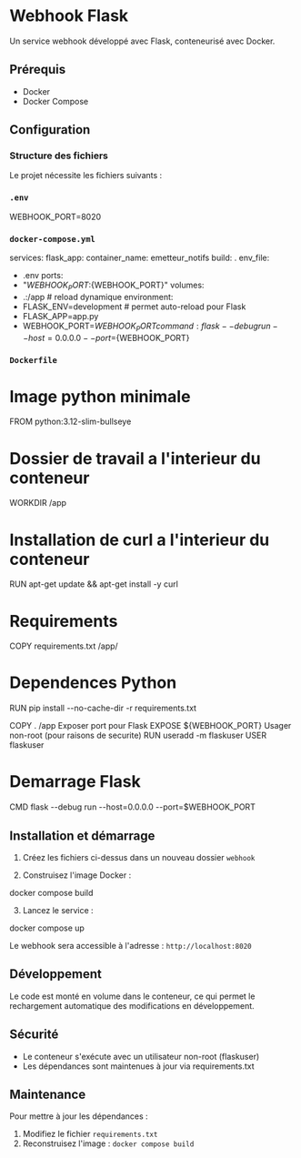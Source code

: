 # Webhook Flask

Un service webhook développé avec Flask, conteneurisé avec Docker.

## Prérequis

- Docker
- Docker Compose

## Configuration

### Structure des fichiers

Le projet nécessite les fichiers suivants :

### `.env`

WEBHOOK_PORT=8020


### `docker-compose.yml`

services:
flask_app:
container_name: emetteur_notifs
build: .
env_file:
- .env
ports:
- "${WEBHOOK_PORT}:${WEBHOOK_PORT}"
volumes:
- .:/app  # reload dynamique
environment:
- FLASK_ENV=development  # permet auto-reload pour Flask
- FLASK_APP=app.py
- WEBHOOK_PORT=${WEBHOOK_PORT}
command: flask --debug run --host=0.0.0.0 --port=${WEBHOOK_PORT}


### `Dockerfile`

# Image python minimale
FROM python:3.12-slim-bullseye

# Dossier de travail a l'interieur du conteneur
WORKDIR /app

# Installation de curl a l'interieur du conteneur
RUN apt-get update && apt-get install -y curl

# Requirements
COPY requirements.txt /app/

# Dependences Python
RUN pip install --no-cache-dir -r requirements.txt

COPY . /app
Exposer port pour Flask
EXPOSE ${WEBHOOK_PORT}
Usager non-root (pour raisons de securite)
RUN useradd -m flaskuser
USER flaskuser
# Demarrage Flask
CMD flask --debug run --host=0.0.0.0 --port=$WEBHOOK_PORT


## Installation et démarrage

1. Créez les fichiers ci-dessus dans un nouveau dossier `webhook`

2. Construisez l'image Docker :

docker compose build


3. Lancez le service :

docker compose up


Le webhook sera accessible à l'adresse : `http://localhost:8020`

## Développement

Le code est monté en volume dans le conteneur, ce qui permet le rechargement automatique des modifications en développement.

## Sécurité

- Le conteneur s'exécute avec un utilisateur non-root (flaskuser)
- Les dépendances sont maintenues à jour via requirements.txt

## Maintenance

Pour mettre à jour les dépendances :
1. Modifiez le fichier `requirements.txt`
2. Reconstruisez l'image : `docker compose build`
